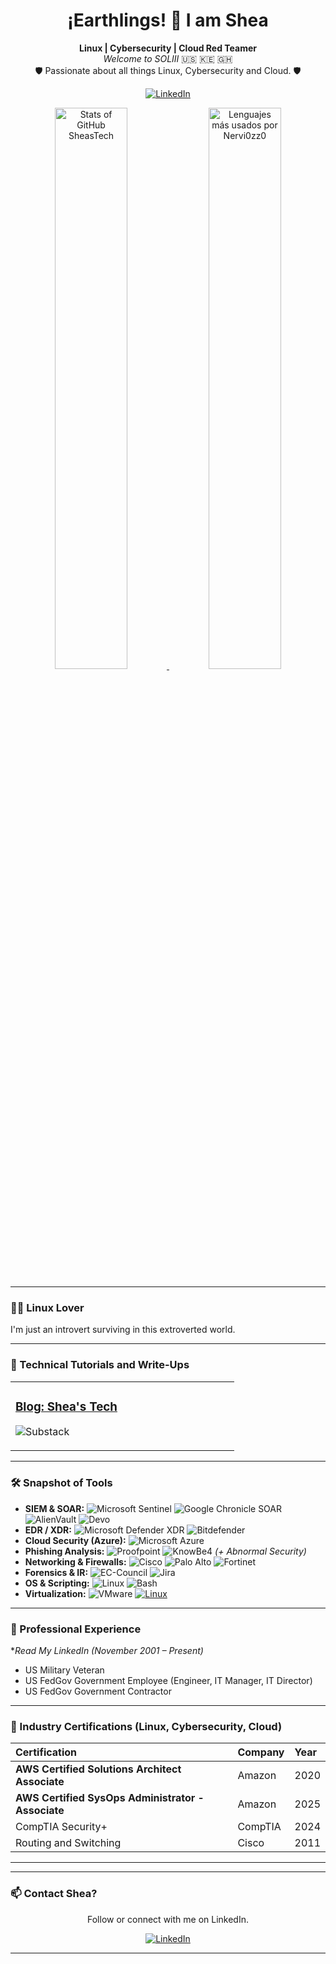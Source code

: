 <div align="center">


  <h1>¡Earthlings! 👋 I am Shea </h1>

  <p>
    <strong>Linux | Cybersecurity | Cloud Red Teamer</strong><br>
    <em>Welcome to SOLIII</em> 🇺🇸 🇰🇪 🇬🇭<br>
    🛡️ Passionate about all things Linux, Cybersecurity and Cloud. 🛡️
  </p>

  <p>
    <a href="https://www.linkedin.com/in/sheastech/"><img alt="LinkedIn" src="https://img.shields.io/badge/LinkedIn-%230077B5.svg?&style=for-the-badge&logo=linkedin&logoColor=white"></a>
    </p>
  </p>

</div>

<div align="center">
  <a href="https://github.com/sheastech">
    <img src="https://github-readme-stats.vercel.app/api?username=sheastech&show_icons=true&theme=tokyonight&rank_icon=github&count_private=true&include_all_commits=true&hide_border=true&border_radius=10" alt="Stats of GitHub SheasTech" width="48%"/>
  </a>
  <a href="https://github.com/Nervi0zz0">
    <img src="https://github-readme-stats.vercel.app/api/top-langs/?username=Nervi0zz0&layout=compact&theme=tokyonight&langs_count=8&hide_border=true&border_radius=10" alt="Lenguajes más usados por Nervi0zz0" width="48%"/>
  </a>
</div>

---

### 👨‍💻 Linux Lover

I'm just an introvert surviving in this extroverted world.

---

### 🚀 Technical Tutorials and Write-Ups



<table width="100%">
  <tr>
    <td width="50%" valign="top">
      <h3><a href="https://news.sheastech.io/" target="_blank">Blog: Shea's Tech</a></h3>
      <p>
          <img src="https://img.shields.io/badge/Substack-FF6719?logo=substack&logoColor=fff" alt="Substack"/>
    </td
      </p>
    </td>
  </tr>
  </table>

---

### 🛠️ Snapshot of Tools

* **SIEM & SOAR:** ![Microsoft Sentinel](https://img.shields.io/badge/Microsoft%20Sentinel-0078D4?style=flat-square&logo=microsoftazure&logoColor=white) ![Google Chronicle SOAR](https://img.shields.io/badge/Chronicle%20SOAR-4285F4?style=flat-square&logo=google&logoColor=white) ![AlienVault](https://img.shields.io/badge/AlienVault-00A3CC?style=flat-square) ![Devo](https://img.shields.io/badge/Devo-00B2A9?style=flat-square)
* **EDR / XDR:** ![Microsoft Defender XDR](https://img.shields.io/badge/Defender%20XDR-0078D4?style=flat-square&logo=microsoft&logoColor=white) ![Bitdefender](https://img.shields.io/badge/Bitdefender-ED1C24?style=flat-square&logo=bitdefender&logoColor=white)
* **Cloud Security (Azure):** ![Microsoft Azure](https://img.shields.io/badge/Azure%20Security-0078D4?style=flat-square&logo=microsoftazure&logoColor=white)
* **Phishing Analysis:** ![Proofpoint](https://img.shields.io/badge/Proofpoint-0076C0?style=flat-square) ![KnowBe4](https://img.shields.io/badge/KnowBe4-FF8200?style=flat-square) *(+ Abnormal Security)*
* **Networking & Firewalls:** ![Cisco](https://img.shields.io/badge/Cisco%20IOS/ASA-1199D2?style=flat-square&logo=cisco&logoColor=white) ![Palo Alto](https://img.shields.io/badge/Palo%20Alto-FF4500?style=flat-square) ![Fortinet](https://img.shields.io/badge/Fortinet-DC143C?style=flat-square&logo=fortinet&logoColor=white)
* **Forensics & IR:** ![EC-Council](https://img.shields.io/badge/Forensics%20Essentials-000000?style=flat-square) ![Jira](https://img.shields.io/badge/Jira%20(Incident%20Tracking)-0052CC?style=flat-square&logo=jira&logoColor=white)
* **OS & Scripting:** ![Linux](https://img.shields.io/badge/Linux-FCC624?style=flat-square&logo=linux&logoColor=black) ![Bash](https://img.shields.io/badge/Bash-4EAA25?style=flat-square&logo=gnubash&logoColor=white)
* **Virtualization:** ![VMware](https://img.shields.io/badge/VMware-666666?style=flat-square&logo=vmware&logoColor=white) [![Linux](https://img.shields.io/badge/Linux-FCC624?logo=linux&logoColor=black)](#)

---

### 💼 Professional Experience

**Read My LinkedIn*
*(November 2001 – Present)*

* US Military Veteran
* US FedGov Government Employee (Engineer, IT Manager, IT Director)
* US FedGov Government Contractor

---

### 📜 Industry Certifications (Linux, Cybersecurity, Cloud)

| Certification                                            | Company                  | Year  |
| :------------------------------------------------------- | :---------------------- | :--- |
| **AWS Certified Solutions Architect Associate**          | Amazon                  | 2020 |
| **AWS Certified SysOps Administrator - Associate**       | Amazon                  | 2025 |
| CompTIA Security+                                        | CompTIA                 | 2024 |
| Routing and Switching                                    | Cisco                   | 2011 |



---


---

### 📫 Contact Shea?

<div align="center">
<p>Follow or connect with me on LinkedIn.</p>

<p>
    <a href="https://www.linkedin.com/in/sheastech/" target="_blank"><img alt="LinkedIn" src="https://img.shields.io/badge/LinkedIn-%230077B5.svg?&style=for-the-badge&logo=linkedin&logoColor=white"></a>
    </p>
</div>

---
